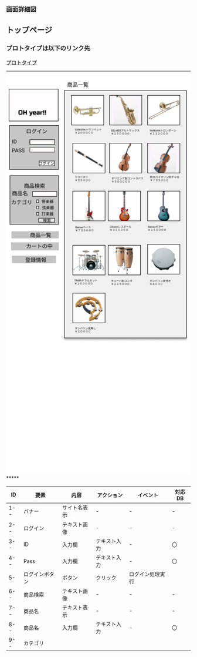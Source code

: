 ### 画面詳細図
## トップページ
### プロトタイプは以下のリンク先
[プロトタイプ](https://www.figma.com/file/TA0r8m9rzeIuaqjqOSJa01/Untitled?node-id=0%3A1)
*****
<img src="../md/img/Untitled.png" width="500">
*****

| ID | 要素 | 内容 | アクション | イベント | 対応DB |
|----|------|------|-----------|----------|--------|
|1--|バナー|サイト名表示|-|-|-|
|2--|ログイン|テキスト画像|-|-|-|
|3--|ID|入力欄|テキスト入力|-|〇|
|4--|Pass|入力欄|テキスト入力|-|〇|
|5-|ログインボタン|ボタン|クリック|ログイン処理実行||
|6--|商品検索|テキスト画像|-|-|-|
|7--|商品名|テキスト表示|-|-|-|
|8--|商品名|入力欄|テキスト入力|-|〇|
|9--|カテゴリ|||||
